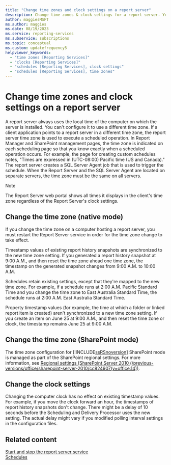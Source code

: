 ```yaml
---
title: "Change time zones and clock settings on a report server"
description: Change time zones & clock settings for a report server. You can't set a report server time zone, so set the computer's time zone or SharePoint region settings.
author: maggiesMSFT
ms.author: maggies
ms.date: 08/19/2023
ms.service: reporting-services
ms.subservice: subscriptions
ms.topic: conceptual
ms.custom: updatefrequency5
helpviewer_keywords:
  - "time zones [Reporting Services]"
  - "clocks [Reporting Services]"
  - "schedules [Reporting Services], clock settings"
  - "schedules [Reporting Services], time zones"
---
```


# Change time zones and clock settings on a report server
  A report server always uses the local time of the computer on which the server is installed. You can't configure it to use a different time zone. If a client application points to a report server in a different time zone, the report server time zone is used to execute a scheduled operation. In Report Manager and SharePoint management pages, the time zone is indicated on each scheduling page so that you know exactly when a scheduled operation occurs. For example, the page for creating custom schedules notes, "Times are expressed in (UTC-08:00) Pacific time (US and Canada)."
  The report server creates a SQL Server Agent job that is used to trigger the schedule. When the Report Server and the SQL Server Agent are located on separate servers, the time zone must be the same on all servers.
  
> [!NOTE]
> The Report Server web portal shows all times it displays in the client's time zone regardless of the Report Server's clock settings.

## Change the time zone (native mode)  
 If you change the time zone on a computer hosting a report server, you must restart the Report Server service in order for the time zone change to take effect.  
  
 Timestamp values of existing report history snapshots are synchronized to the new time zone setting. If you generated a report history snapshot at 9:00 A.M., and then reset the time zone ahead one time zone, the timestamp on the generated snapshot changes from 9:00 A.M. to 10:00 A.M.  
  
 Schedules retain existing settings, except that they're mapped to the new time zone. For example, if a schedule runs at 2:00 A.M. Pacific Standard Time and you change the time zone to East Australia Standard Time, the schedule runs at 2:00 A.M. East Australia Standard Time.  
  
 Property timestamp values (for example, the time at which a folder or linked report item is created) aren't synchronized to a new time zone setting. If you create an item on June 25 at 9:00 A.M., and then reset the time zone or clock, the timestamp remains June 25 at 9:00 A.M.  
  
## Change the time zone (SharePoint mode)  
 The time zone configuration for [!INCLUDE[ssRSnoversion](../../includes/ssrsnoversion-md.md)] SharePoint mode is managed as part of the SharePoint regional settings. For more information, see [Regional settings (SharePoint Server 2010 (/previous-versions/office/sharepoint-server-2010/cc824907(v=office.14))](/previous-versions/office/sharepoint-server-2010/cc824907(v=office.14)).  
  
## Change the clock settings  
 Changing the computer clock has no effect on existing timestamp values. For example, if you move the clock forward an hour, the timestamps of report history snapshots don't change. There might be a delay of 10 seconds before the Scheduling and Delivery Processor uses the new setting. The actual delay might vary if you modified polling interval settings in the configuration files.  

## Related content 
 [Start and stop the report server service](../../reporting-services/report-server/start-and-stop-the-report-server-service.md)   
 [Schedules](../../reporting-services/subscriptions/schedules.md)  
  

